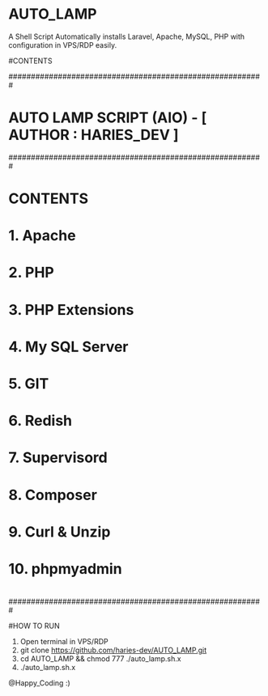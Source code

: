 # AUTO_LAMP
A Shell Script Automatically installs Laravel, Apache, MySQL, PHP with configuration in VPS/RDP easily. 

#CONTENTS

#########################################################
#   AUTO LAMP SCRIPT (AIO) - [ AUTHOR :  HARIES_DEV ]   #
#########################################################
#                                                       #
#                                                       #
#                       CONTENTS                        #
#           1. Apache                                   #
#           2. PHP                                      #
#           3. PHP Extensions                           #
#           4. My SQL Server                            #
#           5. GIT                                      #
#           6. Redish                                   #
#           7. Supervisord                              #
#           8. Composer                                 #
#           9. Curl & Unzip                             #
#          10. phpmyadmin                               #
#                                                       #
#                                                       #
#########################################################

#HOW TO RUN

1. Open terminal in VPS/RDP
3. git clone https://github.com/haries-dev/AUTO_LAMP.git 
4. cd AUTO_LAMP && chmod 777 ./auto_lamp.sh.x
5. ./auto_lamp.sh.x

@Happy_Coding :)
